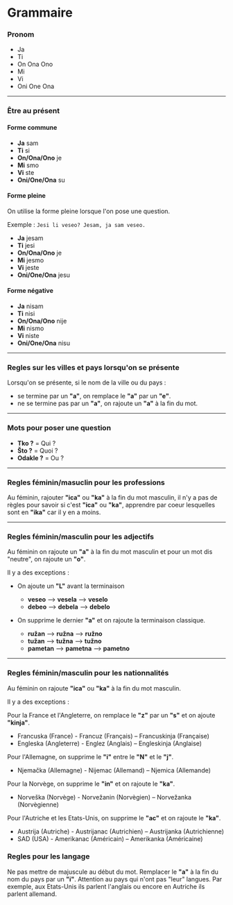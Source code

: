 # Grammaire

### Pronom

- Ja
- Ti
- On Ona Ono
- Mi
- Vi
- Oni One Ona

---

### Être au présent

#### Forme commune

- **Ja** sam
- **Ti** si
- **On/Ona/Ono** je
- **Mi** smo
- **Vi** ste
- **Oni/One/Ona** su

#### Forme pleine

On utilise la forme pleine lorsque l'on pose une question.

Exemple : ``Jesi li veseo? Jesam, ja sam veseo.``

- **Ja** jesam
- **Ti** jesi
- **On/Ona/Ono** je
- **Mi** jesmo
- **Vi** jeste
- **Oni/One/Ona** jesu

#### Forme négative

- **Ja** nisam
- **Ti** nisi
- **On/Ona/Ono** nije
- **Mi** nismo
- **Vi** niste
- **Oni/One/Ona** nisu

---

### Regles sur les villes et pays lorsqu'on se présente

Lorsqu'on se présente, si le nom de la ville ou du pays : 
- se termine par un **"a"**, on remplace le **"a"** par un **"e"**.
- ne se termine pas par un **"a"**, on rajoute un **"a"** à la fin du mot.

---

### Mots pour poser une question

- **Tko ?** = Qui ?
- **Što ?** = Quoi ?
- **Odakle ?** = Ou ?

---

### Regles féminin/masuclin pour les professions

Au féminin, rajouter **"ica"** ou **"ka"** à la fin du mot masculin, il n'y a pas de règles pour savoir si c'est **"ica"** ou **"ka"**, apprendre par coeur lesquelles sont en **"ika"** car il y en a moins.

---

### Regles féminin/masculin pour les adjectifs

Au féminin on rajoute un **"a"** à la fin du mot masculin et pour un mot dis "neutre", on rajoute un **"o"**.

Il y a des exceptions :
- On ajoute un **"L"** avant la terminaison 
  - **veseo** --> **vesela** --> **veselo**
  - **debeo** --> **debela** --> **debelo**

- On supprime le dernier **"a"** et on rajoute la terminaison classique.
  - **ružan** --> **ružna** --> **ružno**
  - **tužan** --> **tužna** --> **tužno**
  - **pametan** --> **pametna** --> **pametno**

---

### Regles féminin/masculin pour les nationnalités

Au féminin on rajoute **"ica"** ou **"ka"** à la fin du mot masculin.

Il y a des exceptions :

Pour la France et l'Angleterre, on remplace le **"z"** par un **"s"** et on ajoute **"kinja"**.
- Francuska (France) - Francuz (Français) – Francuskinja (Française)
- Engleska (Angleterre) - Englez (Anglais) – Engleskinja (Anglaise)

Pour l'Allemagne, on supprime le **"i"** entre le **"N"** et le **"j"**.
- Njemačka (Allemagne) - Nijemac (Allemand) – Njemica (Allemande)

Pour la Norvège, on supprime le **"in"** et on rajoute le **"ka"**.
- Norveška (Norvège) - Norvežanin (Norvègien) – Norvežanka (Norvègienne)

Pour l'Autriche et les Etats-Unis, on supprime le **"ac"** et on rajoute le **"ka"**. 
- Austrija (Autriche) - Austrijanac (Autrichien) – Austrijanka (Autrichienne)
- SAD (USA) - Amerikanac (Américain) – Amerikanka (Américaine)

### Regles pour les langage

Ne pas mettre de majuscule au début du mot. Remplacer le **"a"** à la fin du nom du pays par un **"i"**. Attention au pays qui n'ont pas "leur" langues. Par exemple, aux Etats-Unis ils parlent l'anglais ou encore en Autriche ils parlent allemand.
